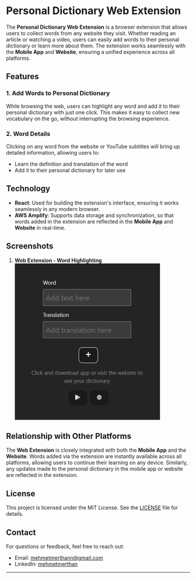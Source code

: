 # Personal Dictionary Web Extension

The **Personal Dictionary Web Extension** is a browser extension that allows users to collect words from any website they visit. Whether reading an article or watching a video, users can easily add words to their personal dictionary or learn more about them. The extension works seamlessly with the **Mobile App** and **Website**, ensuring a unified experience across all platforms.

## Features

### 1. **Add Words to Personal Dictionary**
While browsing the web, users can highlight any word and add it to their personal dictionary with just one click. This makes it easy to collect new vocabulary on the go, without interrupting the browsing experience.

### 2. **Word Details**
Clicking on any word from the website or YouTube subtitles will bring up detailed information, allowing users to:
- Learn the definition and translation of the word
- Add it to their personal dictionary for later use

## Technology

- **React**: Used for building the extension's interface, ensuring it works seamlessly in any modern browser.
- **AWS Amplify**: Supports data storage and synchronization, so that words added in the extension are reflected in the **Mobile App** and **Website** in real-time.

## Screenshots

1. **Web Extension - Word Highlighting**  
   ![Web Extension Screenshot](/src/assets/polingo-extension.png)

## Relationship with Other Platforms

The **Web Extension** is closely integrated with both the **Mobile App** and the **Website**. Words added via the extension are instantly available across all platforms, allowing users to continue their learning on any device. Similarly, any updates made to the personal dictionary in the mobile app or website are reflected in the extension.

## License

This project is licensed under the MIT License. See the [LICENSE](LICENSE) file for details.

## Contact

For questions or feedback, feel free to reach out:

- Email: mehmetmerthann@gmail.com
- LinkedIn: [mehmetmerthan](https://www.linkedin.com/in/mehmetmerthan/)

---
